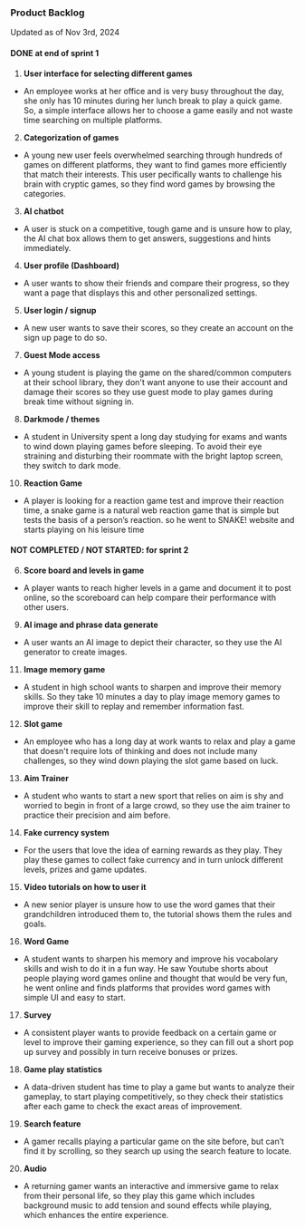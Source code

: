 ### Product Backlog

Updated as of Nov 3rd, 2024


#### DONE at end of sprint 1

1. **User interface for selecting different games**

- An employee works at her office and is very busy throughout the day, she only has 10 minutes during her lunch break to play a quick game. So, a simple interface allows her to choose a game easily and not waste time searching on multiple platforms.

2. **Categorization of games**

- A young new user feels overwhelmed searching through hundreds of games on different platforms, they want to find games more efficiently that match their interests. This user pecifically wants to challenge his brain with cryptic games, so they find word games by browsing the categories.

3. **AI chatbot**

- A user is stuck on a competitive, tough game and is unsure how to play, the AI chat box allows them to get answers, suggestions and hints immediately.

4. **User profile (Dashboard)**

- A user wants to show their friends and compare their progress, so they want a page that displays this and other personalized settings.

5. **User login / signup**

- A new user wants to save their scores, so they create an account on the sign up page to do so.


7. **Guest Mode access**

- A young student is playing the game on the shared/common computers at their school library, they don't want anyone to use their account and damage their scores so they use guest mode to play games during break time without signing in.

8. **Darkmode / themes**

- A student in University spent a long day studying for exams and wants to wind down playing games before sleeping. To avoid their eye straining and disturbing their roommate with the bright laptop screen, they switch to dark mode.

10. **Reaction Game**

- A player is looking for a reaction game test and improve their reaction time, a snake game is a natural web reaction game that is simple but tests the basis of a person’s reaction. so he went to SNAKE! website and starts playing on his leisure time


#### NOT COMPLETED / NOT STARTED: for sprint 2

6. **Score board and levels in game**

- A player wants to reach higher levels in a game and document it to post online, so the scoreboard can help compare their performance with other users.

9. **AI image and phrase data generate**

- A user wants an AI image to depict their character, so they use the AI generator to create images.

11. **Image memory game**

- A student in high school wants to sharpen and improve their memory skills. So they take 10 minutes a day to play image memory games to improve their skill to replay and remember information fast.

12. **Slot game**

- An employee who has a long day at work wants to relax and play a game that doesn't require lots of thinking and does not include many challenges, so they wind down playing the slot game based on luck.

13. **Aim Trainer**

- A student who wants to start a new sport that relies on aim is shy and worried to begin in front of a large crowd, so they use the aim trainer to practice their precision and aim before.

14. **Fake currency system**

- For the users that love the idea of earning rewards as they play. They play these games to collect fake currency and in turn unlock different levels, prizes and game updates.


15. **Video tutorials on how to user it**

- A new senior player is unsure how to use the word games that their grandchildren introduced them to, the tutorial shows them the rules and goals.

16. **Word Game**

- A student wants to sharpen his memory and improve his vocabolary skills and wish to do it in a fun way. He saw Youtube shorts about people playing word games online and thought that would be very fun, he went online and finds platforms that provides word games with simple UI and easy to start.

17. **Survey**

- A consistent player wants to provide feedback on a certain game or level to improve their gaming experience, so they can fill out a short pop up survey and possibly in turn receive bonuses or prizes.

18. **Game play statistics**

- A data-driven student has time to play a game but wants to analyze their gameplay, to start playing competitively, so they check their statistics after each game to check the exact areas of improvement.

19. **Search feature**

- A gamer recalls playing a particular game on the site before, but can’t find it by scrolling, so they search up using the search feature to locate.

20. **Audio**

- A returning gamer wants an interactive and immersive game to relax from their personal life, so they play this game which includes background music to add tension and sound effects while playing, which enhances the entire experience.